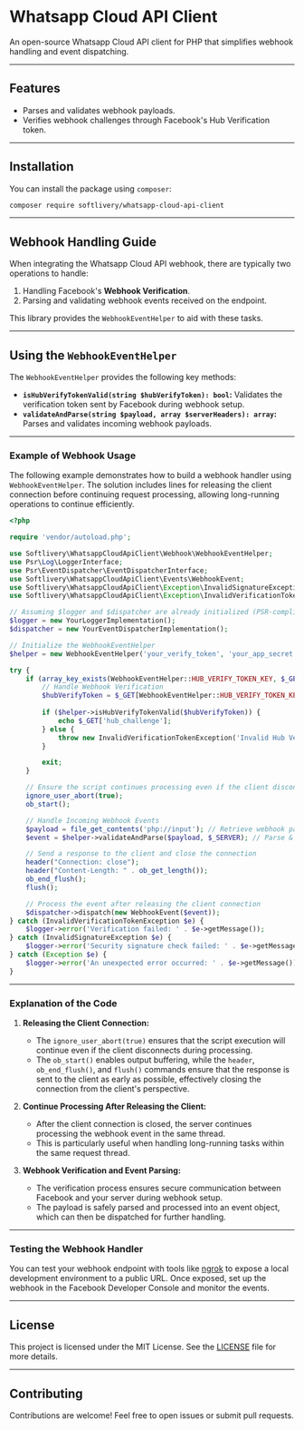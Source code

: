 # Whatsapp Cloud API Client

An open-source Whatsapp Cloud API client for PHP that simplifies webhook handling and event dispatching.

---

## Features

- Parses and validates webhook payloads.
- Verifies webhook challenges through Facebook's Hub Verification token.

---

## Installation

You can install the package using `composer`:

```bash
composer require softlivery/whatsapp-cloud-api-client
```

---

## Webhook Handling Guide

When integrating the Whatsapp Cloud API webhook, there are typically two operations to handle:

1. Handling Facebook's **Webhook Verification**.
2. Parsing and validating webhook events received on the endpoint.

This library provides the `WebhookEventHelper` to aid with these tasks.

---

## Using the `WebhookEventHelper`

The `WebhookEventHelper` provides the following key methods:

- **`isHubVerifyTokenValid(string $hubVerifyToken): bool`:** Validates the verification token sent by Facebook during
  webhook setup.
- **`validateAndParse(string $payload, array $serverHeaders): array`:** Parses and validates incoming webhook payloads.

---

### Example of Webhook Usage

The following example demonstrates how to build a webhook handler using `WebhookEventHelper`. The solution includes
lines for releasing the client connection before continuing request processing, allowing long-running operations to
continue efficiently.

```php
<?php

require 'vendor/autoload.php';

use Softlivery\WhatsappCloudApiClient\Webhook\WebhookEventHelper;
use Psr\Log\LoggerInterface;
use Psr\EventDispatcher\EventDispatcherInterface;
use Softlivery\WhatsappCloudApiClient\Events\WebhookEvent;
use Softlivery\WhatsappCloudApiClient\Exception\InvalidSignatureException;
use Softlivery\WhatsappCloudApiClient\Exception\InvalidVerificationTokenException;

// Assuming $logger and $dispatcher are already initialized (PSR-compliant implementations):
$logger = new YourLoggerImplementation();
$dispatcher = new YourEventDispatcherImplementation();

// Initialize the WebhookEventHelper
$helper = new WebhookEventHelper('your_verify_token', 'your_app_secret');

try {
    if (array_key_exists(WebhookEventHelper::HUB_VERIFY_TOKEN_KEY, $_GET)) {
        // Handle Webhook Verification
        $hubVerifyToken = $_GET[WebhookEventHelper::HUB_VERIFY_TOKEN_KEY];
        
        if ($helper->isHubVerifyTokenValid($hubVerifyToken)) {
            echo $_GET['hub_challenge'];
        } else {
            throw new InvalidVerificationTokenException('Invalid Hub Verify Token');
        }

        exit;
    }

    // Ensure the script continues processing even if the client disconnects
    ignore_user_abort(true);
    ob_start();

    // Handle Incoming Webhook Events
    $payload = file_get_contents('php://input'); // Retrieve webhook payload
    $event = $helper->validateAndParse($payload, $_SERVER); // Parse & validate payload

    // Send a response to the client and close the connection
    header("Connection: close");
    header("Content-Length: " . ob_get_length());
    ob_end_flush();
    flush();

    // Process the event after releasing the client connection
    $dispatcher->dispatch(new WebhookEvent($event));
} catch (InvalidVerificationTokenException $e) {
    $logger->error('Verification failed: ' . $e->getMessage());
} catch (InvalidSignatureException $e) {
    $logger->error('Security signature check failed: ' . $e->getMessage());
} catch (Exception $e) {
    $logger->error('An unexpected error occurred: ' . $e->getMessage());
}
```

---

### Explanation of the Code

1. **Releasing the Client Connection:**
    - The `ignore_user_abort(true)` ensures that the script execution will continue even if the client disconnects
      during processing.
    - The `ob_start()` enables output buffering, while the `header`, `ob_end_flush()`, and `flush()` commands ensure
      that the response is sent to the client as early as possible, effectively closing the connection from the client's
      perspective.

2. **Continue Processing After Releasing the Client:**
    - After the client connection is closed, the server continues processing the webhook event in the same thread.
    - This is particularly useful when handling long-running tasks within the same request thread.

3. **Webhook Verification and Event Parsing:**
    - The verification process ensures secure communication between Facebook and your server during webhook setup.
    - The payload is safely parsed and processed into an event object, which can then be dispatched for further
      handling.

---

### Testing the Webhook Handler

You can test your webhook endpoint with tools like [ngrok](https://ngrok.com/) to expose a local development environment
to a public URL. Once exposed, set up the webhook in the Facebook Developer Console and monitor the events.

---

## License

This project is licensed under the MIT License. See the [LICENSE](./LICENSE) file for more details.

---

## Contributing

Contributions are welcome! Feel free to open issues or submit pull requests.
